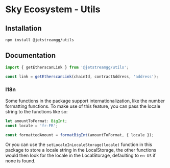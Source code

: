 # Sky Ecosystem - Utils

## Installation

```
npm install @jetstreamgg/utils
```

## Documentation

```ts
import { getEtherscanLink } from '@jetstreamgg/utils';

const link = getEtherscanLink(chainId, contractAddress, 'address');
```

### I18n

Some functions in the package support internationalization, like the number formatting functions. To make use of this feature, you can pass the locale string to the functions like so:

```ts
let amountToFormat: BigInt;
const locale = 'fr-FR';

const formattedAmount = formatBigInt(amountToFormat, { locale });
```

Or you can use the `setLocaleInLocaleStorage(locale)` function in this package to store a locale string in the LocalStorage, the other functions would then look for the locale in the LocalStorage, defaulting to `en-US` if none is found.

